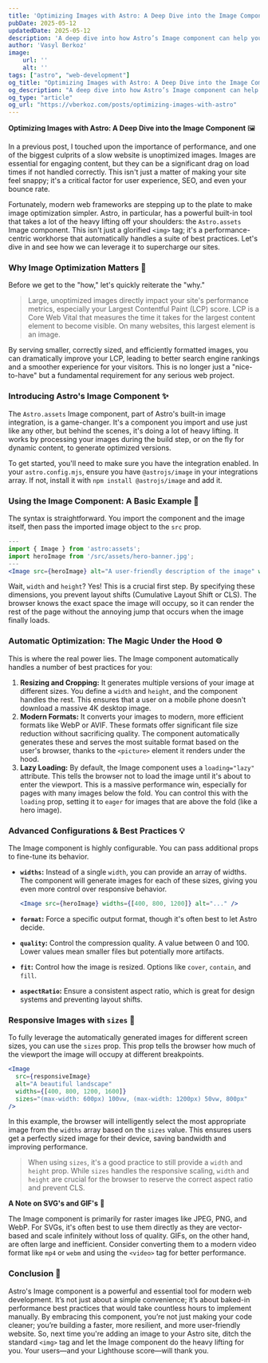 ```yaml
---
title: 'Optimizing Images with Astro: A Deep Dive into the Image Component'
pubDate: 2025-05-12
updatedDate: 2025-05-12
description: 'A deep dive into how Astro’s Image component can help you automatically optimize images for web performance, from lazy loading to modern formats.'
author: 'Vasyl Berkoz'
image:
    url: ''
    alt: ''
tags: ["astro", "web-development"]
og_title: "Optimizing Images with Astro: A Deep Dive into the Image Component"
og_description: "A deep dive into how Astro’s Image component can help you automatically optimize images for web performance, from lazy loading to modern formats."
og_type: "article"
og_url: "https://vberkoz.com/posts/optimizing-images-with-astro"
---
```


**Optimizing Images with Astro: A Deep Dive into the Image Component** 🖼️

In a previous post, I touched upon the importance of performance, and one of the biggest culprits of a slow website is unoptimized images. Images are essential for engaging content, but they can be a significant drag on load times if not handled correctly. This isn't just a matter of making your site feel snappy; it's a critical factor for user experience, SEO, and even your bounce rate.

Fortunately, modern web frameworks are stepping up to the plate to make image optimization simpler. Astro, in particular, has a powerful built-in tool that takes a lot of the heavy lifting off your shoulders: the `Astro.assets` Image component. This isn't just a glorified `<img>` tag; it's a performance-centric workhorse that automatically handles a suite of best practices. Let's dive in and see how we can leverage it to supercharge our sites.

### **Why Image Optimization Matters** 🚀

Before we get to the "how," let's quickly reiterate the "why."

> Large, unoptimized images directly impact your site's performance metrics, especially your Largest Contentful Paint (LCP) score. LCP is a Core Web Vital that measures the time it takes for the largest content element to become visible. On many websites, this largest element is an image.

By serving smaller, correctly sized, and efficiently formatted images, you can dramatically improve your LCP, leading to better search engine rankings and a smoother experience for your visitors. This is no longer just a "nice-to-have" but a fundamental requirement for any serious web project.

### **Introducing Astro's Image Component** ✨

The `Astro.assets` Image component, part of Astro's built-in image integration, is a game-changer. It's a component you import and use just like any other, but behind the scenes, it's doing a lot of heavy lifting. It works by processing your images during the build step, or on the fly for dynamic content, to generate optimized versions.

To get started, you'll need to make sure you have the integration enabled. In your `astro.config.mjs`, ensure you have `@astrojs/image` in your integrations array. If not, install it with `npm install @astrojs/image` and add it.

### **Using the Image Component: A Basic Example** 📝

The syntax is straightforward. You import the component and the image itself, then pass the imported image object to the `src` prop.

```jsx
---
import { Image } from 'astro:assets';
import heroImage from '/src/assets/hero-banner.jpg';
---
<Image src={heroImage} alt="A user-friendly description of the image" width={1200} height={600} />
```

Wait, `width` and `height`? Yes\! This is a crucial first step. By specifying these dimensions, you prevent layout shifts (Cumulative Layout Shift or CLS). The browser knows the exact space the image will occupy, so it can render the rest of the page without the annoying jump that occurs when the image finally loads.

### **Automatic Optimization: The Magic Under the Hood** ⚙️

This is where the real power lies. The Image component automatically handles a number of best practices for you:

1.  **Resizing and Cropping:** It generates multiple versions of your image at different sizes. You define a `width` and `height`, and the component handles the rest. This ensures that a user on a mobile phone doesn't download a massive 4K desktop image.
2.  **Modern Formats:** It converts your images to modern, more efficient formats like WebP or AVIF. These formats offer significant file size reduction without sacrificing quality. The component automatically generates these and serves the most suitable format based on the user's browser, thanks to the `<picture>` element it renders under the hood.
3.  **Lazy Loading:** By default, the Image component uses a `loading="lazy"` attribute. This tells the browser not to load the image until it's about to enter the viewport. This is a massive performance win, especially for pages with many images below the fold. You can control this with the `loading` prop, setting it to `eager` for images that are above the fold (like a hero image).

### **Advanced Configurations & Best Practices** 💡

The Image component is highly configurable. You can pass additional props to fine-tune its behavior.

  * **`widths`:** Instead of a single `width`, you can provide an array of widths. The component will generate images for each of these sizes, giving you even more control over responsive behavior.

    ```jsx
    <Image src={heroImage} widths={[400, 800, 1200]} alt="..." />
    ```

  * **`format`:** Force a specific output format, though it's often best to let Astro decide.

  * **`quality`:** Control the compression quality. A value between 0 and 100. Lower values mean smaller files but potentially more artifacts.

  * **`fit`:** Control how the image is resized. Options like `cover`, `contain`, and `fill`.

  * **`aspectRatio`:** Ensure a consistent aspect ratio, which is great for design systems and preventing layout shifts.

### **Responsive Images with `sizes`** 📱

To fully leverage the automatically generated images for different screen sizes, you can use the `sizes` prop. This prop tells the browser how much of the viewport the image will occupy at different breakpoints.

```jsx
<Image
  src={responsiveImage}
  alt="A beautiful landscape"
  widths={[400, 800, 1200, 1600]}
  sizes="(max-width: 600px) 100vw, (max-width: 1200px) 50vw, 800px"
/>
```

In this example, the browser will intelligently select the most appropriate image from the `widths` array based on the `sizes` value. This ensures users get a perfectly sized image for their device, saving bandwidth and improving performance.

> When using `sizes`, it's a good practice to still provide a `width` and `height` prop. While `sizes` handles the responsive scaling, `width` and `height` are crucial for the browser to reserve the correct aspect ratio and prevent CLS.

**A Note on SVG's and GIF's** 🎨

The Image component is primarily for raster images like JPEG, PNG, and WebP. For SVGs, it's often best to use them directly as they are vector-based and scale infinitely without loss of quality. GIFs, on the other hand, are often large and inefficient. Consider converting them to a modern video format like `mp4` or `webm` and using the `<video>` tag for better performance.

### **Conclusion** 🏁

Astro's Image component is a powerful and essential tool for modern web development. It’s not just about a simple convenience; it’s about baked-in performance best practices that would take countless hours to implement manually. By embracing this component, you’re not just making your code cleaner; you’re building a faster, more resilient, and more user-friendly website. So, next time you're adding an image to your Astro site, ditch the standard `<img>` tag and let the Image component do the heavy lifting for you. Your users—and your Lighthouse score—will thank you.